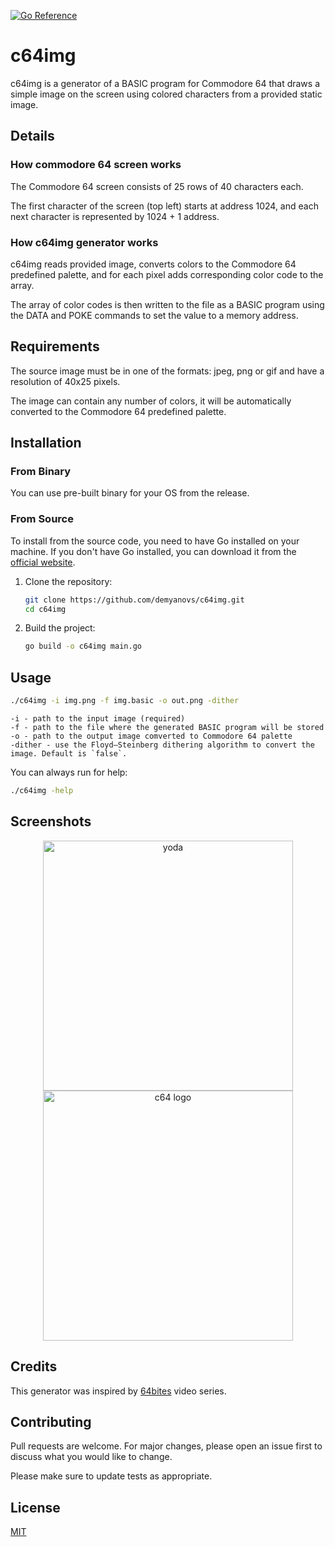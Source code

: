 [![Go Reference](https://pkg.go.dev/badge/github.com/demyanovs/c64img.svg)](https://pkg.go.dev/github.com/demyanovs/c64img)

# c64img

c64img is a generator of a BASIC program for Commodore 64 that draws a simple image on the screen using colored characters from a provided static image.

## Details

### How commodore 64 screen works

The Commodore 64 screen consists of 25 rows of 40 characters each.

The first character of the screen (top left) starts at address 1024, and each next character is represented by 1024 + 1 address.

### How c64img generator works

c64img reads provided image, converts colors to the Commodore 64 predefined palette, and for each pixel adds corresponding color code to the array.

The array of color codes is then written to the file as a BASIC program using the DATA and POKE commands to set the value to a memory address.

## Requirements

The source image must be in one of the formats: jpeg, png or gif and have a resolution of 40x25 pixels.

The image can contain any number of colors, it will be automatically converted to the Commodore 64 predefined palette.

## Installation

### From Binary

You can use pre-built binary for your OS from the release.

### From Source

To install from the source code, you need to have Go installed on your machine. If you don't have Go installed, you can download it from the [official website](https://go.dev/dl/).

1. Clone the repository:

    ```sh
    git clone https://github.com/demyanovs/c64img.git
    cd c64img
    ```

2. Build the project:

    ```sh
    go build -o c64img main.go
    ```

## Usage

```bash
./c64img -i img.png -f img.basic -o out.png -dither
```

```
-i - path to the input image (required)
-f - path to the file where the generated BASIC program will be stored
-o - path to the output image comverted to Commodore 64 palette
-dither - use the Floyd–Steinberg dithering algorithm to convert the image. Default is `false`.
```

You can always run for help:
```bash
./c64img -help
```

## Screenshots
<p align="center">
    <img src="https://demyanov.dev/images/go/c64img/img_01_400.png" style=" width:400px;"  alt="yoda">
    <img src="https://demyanov.dev/images/go/c64img/img_02_400.png" style=" width:400px;"  alt="c64 logo">
</p>

## Credits
This generator was inspired by [64bites](https://64bites.com/blog/2015/05/31/create-a-1k-image-for-c64-with-ruby/) video series.

## Contributing

Pull requests are welcome. For major changes, please open an issue first to discuss what you would like to change.

Please make sure to update tests as appropriate.

## License

[MIT](https://choosealicense.com/licenses/mit/)